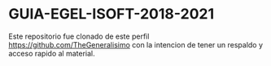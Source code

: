 # GUIA-EGEL-ISOFT-2018-2021
Este repositorio fue clonado de este perfil https://github.com/TheGeneralisimo con la intencion de tener un respaldo y acceso rapido al material.
